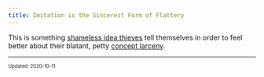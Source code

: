 ```yaml
---
title: Imitation is the Sincerest Form of Flattery
---
```


This is something [shameless idea thieves](/about-me) tell themselves in order to feel better about their blatant, petty <a href="https://quoteinvestigator.com/2013/03/06/artists-steal/" target="_blank">concept larceny</a>.

---

<sup><sub>Updated: 2020-10-11 </sub></sup>
